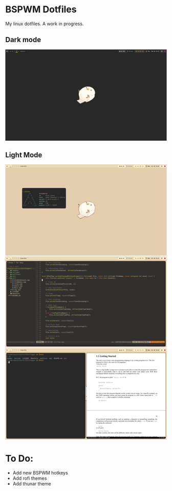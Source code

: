 # BSPWM Dotfiles
My linux dotfiles. A work in progress.

## Dark mode
![Dark Mode 1](/Screenshot/dark_mode_1.png)

## Light Mode
![Light Mode 1](/Screenshot/light_mode_1.png)
![Light Mode 2](/Screenshot/light_mode_2.png)
![Light Mode 3](/Screenshot/light_mode_3.png)

# To Do:
- Add new BSPWM hotkeys
- Add rofi themes
- Add thunar theme